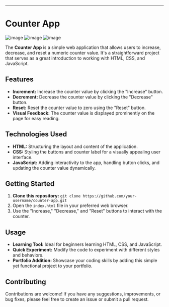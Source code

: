 ---

# Counter App

![image](https://github.com/Niltiwari7/counter_webapp/assets/93751356/7a493587-ceca-41db-9ddb-6d7d1b19c8c2)
![image](https://github.com/Niltiwari7/counter_webapp/assets/93751356/c0f6a018-412e-46b0-8bfc-1c1caececf69)
![image](https://github.com/Niltiwari7/counter_webapp/assets/93751356/c51c3779-dfd0-4a73-a428-fcbc0f0645c2)

The **Counter App** is a simple web application that allows users to increase, decrease, and reset a numeric counter value. It's a straightforward project that serves as a great introduction to working with HTML, CSS, and JavaScript. 

## Features

- **Increment:** Increase the counter value by clicking the "Increase" button.
- **Decrement:** Decrease the counter value by clicking the "Decrease" button.
- **Reset:** Reset the counter value to zero using the "Reset" button.
- **Visual Feedback:** The counter value is displayed prominently on the page for easy reading.

## Technologies Used

- **HTML:** Structuring the layout and content of the application.
- **CSS:** Styling the buttons and counter label for a visually appealing user interface.
- **JavaScript:** Adding interactivity to the app, handling button clicks, and updating the counter value dynamically.

## Getting Started

1. **Clone this repository:** `git clone https://github.com/your-username/counter-app.git`
2. Open the `index.html` file in your preferred web browser.
3. Use the "Increase," "Decrease," and "Reset" buttons to interact with the counter.

## Usage

- **Learning Tool:** Ideal for beginners learning HTML, CSS, and JavaScript.
- **Quick Experiment:** Modify the code to experiment with different styles and behaviors.
- **Portfolio Addition:** Showcase your coding skills by adding this simple yet functional project to your portfolio.

## Contributing

Contributions are welcome! If you have any suggestions, improvements, or bug fixes, please feel free to create an issue or submit a pull request.




